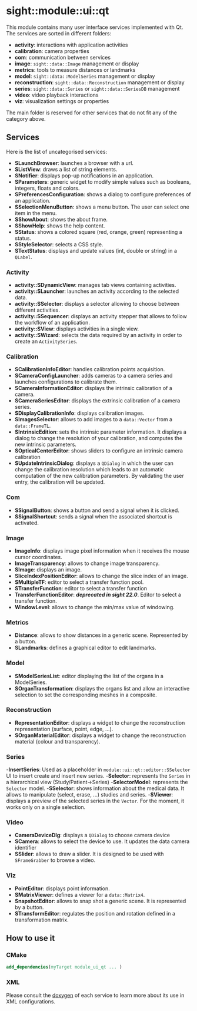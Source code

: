 # sight::module::ui::qt

This module contains many user interface services implemented with Qt. The services are sorted in different folders:
- **activity**: interactions with application activities
- **calibration**: camera properties
- **com**: communication between services
- **image**: `sight::data::Image` management or display
- **metrics**: tools to measure distances or landmarks 
- **model**: `sight::data::ModelSeries` management or display
- **reconstruction**: `sight::data::Reconstruction` management or display 
- **series**: `sight::data::Series` or `sight::data::SeriesDB` management
- **video**: video playback interactions
- **viz**: visualization settings or properties

The main folder is reserved for other services that do not fit any of the category above.

## Services

Here is the list of uncategorised services:

- **SLaunchBrowser**: launches a browser with a url.
- **SListView**: draws a list of string elements.
- **SNotifier**: displays pop-up notifications in an application.
- **SParameters**: generic widget to modify simple values such as booleans, integers, floats and colors.
- **SPreferencesConfiguration**: shows a dialog to configure preferences of an application.
- **SSelectionMenuButton**: shows a menu button. The user can select one item in the menu.
- **SShowAbout**: shows the about frame.
- **SShowHelp**: shows the help content.
- **SStatus**: shows a colored square (red, orange, green) representing a status.
- **SStyleSelector**: selects a CSS style.
- **STextStatus**: displays and update values (int, double or string) in a `QLabel`.

### Activity

- **activity::SDynamicView**: manages tab views containing activities.
- **activity::SLauncher**: launches an activity according to the selected data.
- **activity::SSelector**: displays a selector allowing to choose between different activities.
- **activity::SSequencer**: displays an activity stepper that allows to follow the workflow of an application.
- **activity::SView**: displays activities in a single view.
- **activity::SWizard**: selects the data required by an activity in order to create an `ActivitySeries`.

### Calibration

- **SCalibrationInfoEditor**: handles calibration points acquisition.
- **SCameraConfigLauncher**: adds cameras to a camera series and launches configurations to calibrate them.
- **SCameraInformationEditor**: displays the intrinsic calibration of a camera.
- **SCameraSeriesEditor**: displays the extrinsic calibration of a camera series.
- **SDisplayCalibrationInfo**: displays calibration images.
- **SImagesSelector**: allows to add images to a `data::Vector` from a `data::FrameTL`.
- **SIntrinsicEdition**: sets the intrinsic parameter information. It displays a dialog to change the resolution of your calibration, and computes the new intrinsic parameters.
- **SOpticalCenterEditor**: shows sliders to configure an intrinsic camera calibration
- **SUpdateIntrinsicDialog**: displays a `QDialog` in which the user can change the calibration resolution which leads to an automatic computation of the new calibration parameters. By validating the user entry, the calibration will be updated.


### Com

- **SSignalButton**: shows a button and send a signal when it is clicked.
- **SSignalShortcut**: sends a signal when the associated shortcut is activated.

### Image

- **ImageInfo**: displays image pixel information when it receives the mouse cursor coordinates.
- **ImageTransparency**: allows to change image transparency.
- **SImage**: displays an image.
- **SliceIndexPositionEditor**: allows to change the slice index of an image.
- **SMultipleTF**: editor to select a transfer function pool.
- **STransferFunction**: editor to select a transfer function
- **TransferFunctionEditor**: ***deprecated in sight 22.0***. Editor to select a transfer function.
- **WindowLevel**: allows to change the min/max value of windowing.

### Metrics

- **Distance**: allows to show distances in a generic scene. Represented by a button.
- **SLandmarks**: defines a graphical editor to edit landmarks.

### Model

- **SModelSeriesList**: editor displaying the list of the organs in a ModelSeries.
- **SOrganTransformation**: displays the organs list and allow an interactive selection to set the corresponding meshes in a composite.

### Reconstruction

- **RepresentationEditor**: displays a widget to change the reconstruction representation (surface, point, edge, ...).
- **SOrganMaterialEditor**: displays a widget to change the reconstruction material (colour and transparency).

### Series

-**InsertSeries**: Used as a placeholder in `module::ui::qt::editor::SSelector` UI to insert create and insert new series.
-**Selector**: represents the `Series` in a hierarchical view (Study/Patient->Series)
-**SelectorModel**: represents the 	`Selector` model.
-**SSelector**: shows information about the medical data. It allows to manipulate (select, erase, ...) studies and series.
-**SViewer**: displays a preview of the selected series in the `Vector`. For the moment, it works only on a single selection.

### Video

- **CameraDeviceDlg**: displays a `QDialog` to choose camera device
- **SCamera**: allows to select the device to use. It updates the data camera identifier
- **SSlider**: allows to draw a slider. It is designed to be used with `SFrameGrabber` to browse a video.


### Viz

- **PointEditor**: displays point information.
- **SMatrixViewer**: defines a viewer for a `data::Matrix4`.
- **SnapshotEditor**: allows to snap shot a generic scene. It is represented by a button.
- **STransformEditor**: regulates the position and rotation defined in a transformation matrix.




## How to use it

### CMake

```cmake
add_dependencies(myTarget module_ui_qt ... )
```

### XML

Please consult the [doxygen](https://sight.pages.ircad.fr/sight) of each service to learn more about its use in XML configurations.